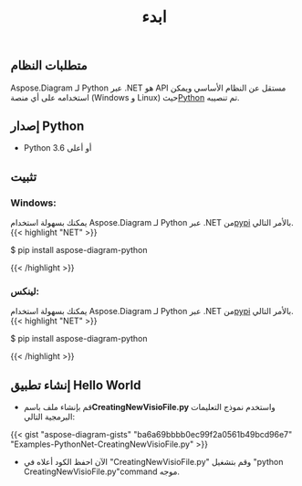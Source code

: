 ﻿---
title: ابدء
linktitle: ابدء
type: docs
weight: 4
url: /ar/python-net/getting-started/ 
keywords: python, visio, instal
description: قم بإعداد Aspose.Diagram لـ Python عبر .NET وإرشادات التثبيت.
---
## **متطلبات النظام**
 Aspose.Diagram لـ Python عبر .NET هو API مستقل عن النظام الأساسي ويمكن استخدامه على أي منصة (Windows و Linux) حيث[Python](https://www.python.org/downloads/) تم تنصيبه.

## **إصدار Python**
- Python 3.6 أو أعلى

## **تثبيت**
### **Windows:**
 يمكنك بسهولة استخدام Aspose.Diagram لـ Python عبر .NET من[pypi](https://pypi.org/project/aspose-diagram-python/) بالأمر التالي.
{{< highlight "NET" >}}

 $ pip install aspose-diagram-python

{{< /highlight >}}

### **لينكس:**
 يمكنك بسهولة استخدام Aspose.Diagram لـ Python عبر .NET من[pypi](https://pypi.org/project/aspose-diagram-python/) بالأمر التالي.
{{< highlight "NET" >}}

 $ pip install aspose-diagram-python

{{< /highlight >}}

## **إنشاء تطبيق Hello World**

-  قم بإنشاء ملف باسم**CreatingNewVisioFile.py** واستخدم نموذج التعليمات البرمجية التالي:

{{< gist "aspose-diagram-gists" "ba6a69bbbb0ec99f2a0561b49bcd96e7" "Examples-PythonNet-CreatingNewVisioFile.py" >}}

- الآن احفظ الكود أعلاه في "CreatingNewVisioFile.py" وقم بتشغيل "python CreatingNewVisioFile.py"command موجه.
